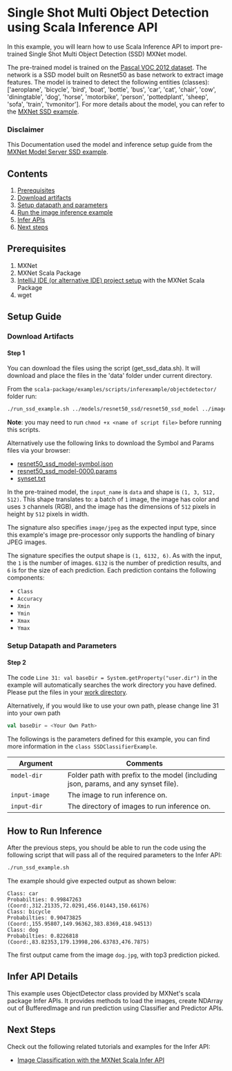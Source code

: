 # Single Shot Multi Object Detection using Scala Inference API

In this example, you will learn how to use Scala Inference API to import pre-trained Single Shot Multi Object Detection (SSD) MXNet model.

The pre-trained model is trained on the [Pascal VOC 2012 dataset](http://host.robots.ox.ac.uk/pascal/VOC/voc2012/index.html). The network is a SSD model built on Resnet50 as base network to extract image features. The model is trained to detect the following entities (classes): ['aeroplane', 'bicycle', 'bird', 'boat', 'bottle', 'bus', 'car', 'cat', 'chair', 'cow', 'diningtable', 'dog', 'horse', 'motorbike', 'person', 'pottedplant', 'sheep', 'sofa', 'train', 'tvmonitor']. For more details about the model, you can refer to the [MXNet SSD example](https://github.com/apache/incubator-mxnet/tree/master/example/ssd).


### Disclaimer
This Documentation used the model and inference setup guide from the [MXNet Model Server SSD example](https://github.com/awslabs/mxnet-model-server/blob/master/examples/ssd/README.md).

## Contents


1. [Prerequisites](#prerequisites)
2. [Download artifacts](#download-artifacts)
3. [Setup datapath and parameters](#setup-datapath-and-parameters)
4. [Run the image inference example](#run-the-image-inference-example)
5. [Infer APIs](#infer-api-details)
6. [Next steps](#next-steps)


## Prerequisites

1. MXNet
2. MXNet Scala Package
3. [IntelliJ IDE (or alternative IDE) project setup](http://mxnet.incubator.apache.org/tutorials/scala/mxnet_scala_on_intellij.html) with the MXNet Scala Package
4. wget

## Setup Guide

### Download Artifacts
#### Step 1
You can download the files using the script (get_ssd_data.sh). It will download and place the files in the 'data' folder under current directory.

From the `scala-package/examples/scripts/inferexample/objectdetector/` folder run:

```bash
./run_ssd_example.sh ../models/resnet50_ssd/resnet50_ssd_model ../images/dog.jpg ../images/
```
**Note**: you may need to run `chmod +x <name of script file>` before running this scripts.

Alternatively use the following links to download the Symbol and Params files via your browser:
- [resnet50_ssd_model-symbol.json](https://s3.amazonaws.com/model-server/models/resnet50_ssd/resnet50_ssd_model-symbol.json)
- [resnet50_ssd_model-0000.params](https://s3.amazonaws.com/model-server/models/resnet50_ssd/resnet50_ssd_model-0000.params)
- [synset.txt](https://github.com/awslabs/mxnet-model-server/blob/master/examples/ssd/synset.txt)

In the pre-trained model, the `input_name` is `data` and shape is `(1, 3, 512, 512)`.
This shape translates to: a batch of `1` image, the image has color and uses `3` channels (RGB), and the image has the dimensions of `512` pixels in height by `512` pixels in width.

The signature also specifies `image/jpeg` as the expected input type, since this example's image pre-processor only supports the handling of binary JPEG images.

The signature specifies the output shape is `(1, 6132, 6)`. As with the input, the `1` is the number of images. `6132` is the number of prediction results, and `6` is for the size of each prediction. Each prediction contains the following components:
- `Class`
- `Accuracy`
- `Xmin`
- `Ymin`
- `Xmax`
- `Ymax`

### Setup Datapath and Parameters
#### Step 2
The code `Line 31: val baseDir = System.getProperty("user.dir")` in the example will automatically searches the work directory you have defined. Please put the files in your [work directory](https://stackoverflow.com/questions/16239130/java-user-dir-property-what-exactly-does-it-mean). <!-- how do you define the work directory? -->

Alternatively, if you would like to use your own path, please change line 31 into your own path
```scala
val baseDir = <Your Own Path>
```

The followings is the parameters defined for this example, you can find more information in the `class SSDClassifierExample`.

| Argument                      | Comments                                 |
| ----------------------------- | ---------------------------------------- |
| `model-dir`                   | Folder path with prefix to the model (including json, params, and any synset file). |
| `input-image`                 | The image to run inference on. |
| `input-dir`                   | The directory of images to run inference on. |


## How to Run Inference
After the previous steps, you should be able to run the code using the following script that will pass all of the required parameters to the Infer API:

```bash
./run_ssd_example.sh
```

The example should give expected output as shown below:
```
Class: car
Probabilties: 0.99847263
(Coord:,312.21335,72.0291,456.01443,150.66176)
Class: bicycle
Probabilties: 0.90473825
(Coord:,155.95807,149.96362,383.8369,418.94513)
Class: dog
Probabilties: 0.8226818
(Coord:,83.82353,179.13998,206.63783,476.7875)
```
The first output came from the image `dog.jpg`, with top3 prediction picked.


## Infer API Details
This example uses ObjectDetector class provided by MXNet's scala package Infer APIs. It provides methods to load the images, create NDArray out of BufferedImage and run prediction using Classifier and Predictor APIs.


## Next Steps

Check out the following related tutorials and examples for the Infer API:

* [Image Classification with the MXNet Scala Infer API](../imageclassifier/README.md)
